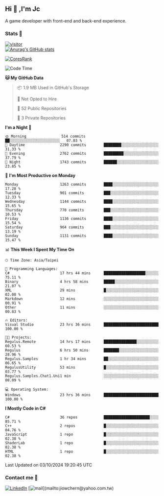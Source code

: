 ## Hi 👋 ,I'm Jc  

A game developer with front-end and back-end experience.  

### Stats  📝
[![visitor](https://visitor-badge.glitch.me/badge?page_id=jiowchern.jiowchern&style=flat-square&color=0088cc)](https://visitor-badge.glitch.me/badge?page_id=jiowchern.jiowchern&style=flat-square&color=0088cc)  
[![Anurag's GitHub stats](https://github-readme-stats.vercel.app/api?username=jiowchern&count_private=true&&show_icons=true)](https://github.com/anuraghazra/github-readme-stats)  
<!-- [![trophy](https://github-profile-trophy.vercel.app/?username=jiowchern)](https://github.com/ryo-ma/github-profile-trophy)   -->
[![CoresRank](https://cr-ss-service.azurewebsites.net/api/ScreenShot?widget=summary&username=jiowchern)](https://cr-ss-service.azurewebsites.net/api/ScreenShot?widget=summary&username=jiowchern)


<!--START_SECTION:waka-->
![Code Time](http://img.shields.io/badge/Code%20Time-1%2C204%20hrs%2027%20mins-blue)

**🐱 My GitHub Data** 

> 📦 1.9 MB Used in GitHub's Storage 
 > 
> 🚫 Not Opted to Hire
 > 
> 📜 52 Public Repositories 
 > 
> 🔑 3 Private Repositories 
 > 
**I'm a Night 🦉** 

```text
🌞 Morning                514 commits         ██░░░░░░░░░░░░░░░░░░░░░░░   07.03 % 
🌆 Daytime                2290 commits        ████████░░░░░░░░░░░░░░░░░   31.33 % 
🌃 Evening                2762 commits        █████████░░░░░░░░░░░░░░░░   37.79 % 
🌙 Night                  1743 commits        ██████░░░░░░░░░░░░░░░░░░░   23.85 % 
```
📅 **I'm Most Productive on Monday** 

```text
Monday                   1263 commits        ████░░░░░░░░░░░░░░░░░░░░░   17.28 % 
Tuesday                  901 commits         ███░░░░░░░░░░░░░░░░░░░░░░   12.33 % 
Wednesday                1144 commits        ████░░░░░░░░░░░░░░░░░░░░░   15.65 % 
Thursday                 770 commits         ███░░░░░░░░░░░░░░░░░░░░░░   10.53 % 
Friday                   1136 commits        ████░░░░░░░░░░░░░░░░░░░░░   15.54 % 
Saturday                 964 commits         ███░░░░░░░░░░░░░░░░░░░░░░   13.19 % 
Sunday                   1131 commits        ████░░░░░░░░░░░░░░░░░░░░░   15.47 % 
```


📊 **This Week I Spent My Time On** 

```text
🕑︎ Time Zone: Asia/Taipei

💬 Programming Languages: 
C#                       17 hrs 44 mins      ███████████████████░░░░░░   75.11 % 
Binary                   4 hrs 58 mins       █████░░░░░░░░░░░░░░░░░░░░   21.07 % 
XML                      29 mins             █░░░░░░░░░░░░░░░░░░░░░░░░   02.08 % 
Markdown                 12 mins             ░░░░░░░░░░░░░░░░░░░░░░░░░   00.91 % 
Other                    11 mins             ░░░░░░░░░░░░░░░░░░░░░░░░░   00.83 % 

🔥 Editors: 
Visual Studio            23 hrs 36 mins      █████████████████████████   100.00 % 

🐱‍💻 Projects: 
Regulus.Remote           14 hrs 17 mins      ███████████████░░░░░░░░░░   60.53 % 
Regulus                  6 hrs 50 mins       ███████░░░░░░░░░░░░░░░░░░   28.96 % 
Regulus.Samples          1 hr 34 mins        ██░░░░░░░░░░░░░░░░░░░░░░░   06.65 % 
RegulusUtility           53 mins             █░░░░░░░░░░░░░░░░░░░░░░░░   03.77 % 
Regulus.Samples.Chat1.Uni1 min               ░░░░░░░░░░░░░░░░░░░░░░░░░   00.09 % 

💻 Operating System: 
Windows                  23 hrs 36 mins      █████████████████████████   100.00 % 
```

**I Mostly Code in C#** 

```text
C#                       36 repos            █████████████████████░░░░   85.71 % 
C++                      2 repos             █░░░░░░░░░░░░░░░░░░░░░░░░   04.76 % 
JavaScript               1 repo              █░░░░░░░░░░░░░░░░░░░░░░░░   02.38 % 
ShaderLab                1 repo              █░░░░░░░░░░░░░░░░░░░░░░░░   02.38 % 
HTML                     1 repo              █░░░░░░░░░░░░░░░░░░░░░░░░   02.38 % 
```




 Last Updated on 03/10/2024 19:20:45 UTC
<!--END_SECTION:waka-->



### Contact me 💬
[![LinkedIn](https://img.shields.io/badge/-JiowchernChen-0077B5?style==flat-square&logo=LinkedIn&logoColor=white)](https://www.linkedin.com/in/jiowchern-chen-4aaa90b7/) [![mail](https://img.shields.io/badge/-jiowchern%40yahoo.com.tw-blueviolet?style=flat-square&logo=yahoo!)](mailto:jiowchern@yahoo.com.tw)    

<!-- [![Linkedin Badge](https://img.shields.io/badge/-LinkedIn-blue?style=flat-square&logo=Linkedin&logoColor=white&link=https://www.linkedin.com/in/jiowchern-chen-4aaa90b7/)](https://www.linkedin.com/in/jiowchern-chen-4aaa90b7/) -->


<!--
**jiowchern/jiowchern** is a ✨ _special_ ✨ repository because its `README.md` (this file) appears on your GitHub profile.

Here are some ideas to get you started:

- 🔭 I’m currently working on ...
- 🌱 I’m currently learning ...
- 👯 I’m looking to collaborate on ...
- 🤔 I’m looking for help with ...
- 💬 Ask me about ...
- 📫 How to reach me: ...
- 😄 Pronouns: ...
- ⚡ Fun fact: ...
-->

